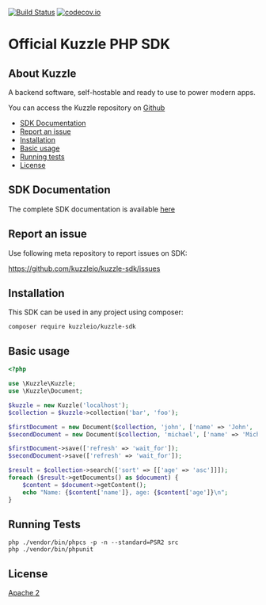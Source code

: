 [![Build Status](https://travis-ci.org/kuzzleio/sdk-php.svg?branch=master)](https://travis-ci.org/kuzzleio/sdk-php) [![codecov.io](http://codecov.io/github/kuzzleio/sdk-php/coverage.svg?branch=master)](http://codecov.io/github/kuzzleio/sdk-php?branch=master)

Official Kuzzle PHP SDK
======

## About Kuzzle

A backend software, self-hostable and ready to use to power modern apps.

You can access the Kuzzle repository on [Github](https://github.com/kuzzleio/kuzzle)

* [SDK Documentation](#sdk-documentation)
* [Report an issue](#report-an-issue)
* [Installation](#installation)
* [Basic usage](#basic-usage)
* [Running tests](#tests)
* [License](#license)

## SDK Documentation

The complete SDK documentation is available [here](http://docs.kuzzle.io/sdk-reference/)

## Report an issue

Use following meta repository to report issues on SDK:

https://github.com/kuzzleio/kuzzle-sdk/issues

## Installation

This SDK can be used in any project using composer:

```
composer require kuzzleio/kuzzle-sdk
```

## Basic usage

```php
<?php

use \Kuzzle\Kuzzle;
use \Kuzzle\Document;

$kuzzle = new Kuzzle('localhost');
$collection = $kuzzle->collection('bar', 'foo');

$firstDocument = new Document($collection, 'john', ['name' => 'John', 'age' => 42]);
$secondDocument = new Document($collection, 'michael', ['name' => 'Michael', 'age' => 36]);

$firstDocument->save(['refresh' => 'wait_for']);
$secondDocument->save(['refresh' => 'wait_for']);

$result = $collection->search(['sort' => [['age' => 'asc']]]);
foreach ($result->getDocuments() as $document) {
    $content = $document->getContent();
    echo "Name: {$content['name']}, age: {$content['age']}\n";
}
```

## <a name="tests"></a> Running Tests

```
php ./vendor/bin/phpcs -p -n --standard=PSR2 src
php ./vendor/bin/phpunit
```

## License

[Apache 2](LICENSE.md)
